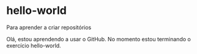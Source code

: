 # hello-world
Para aprender a criar repositórios

Olá, estou aprendendo a usar o GitHub.
No momento estou terminando o exercício hello-world.
